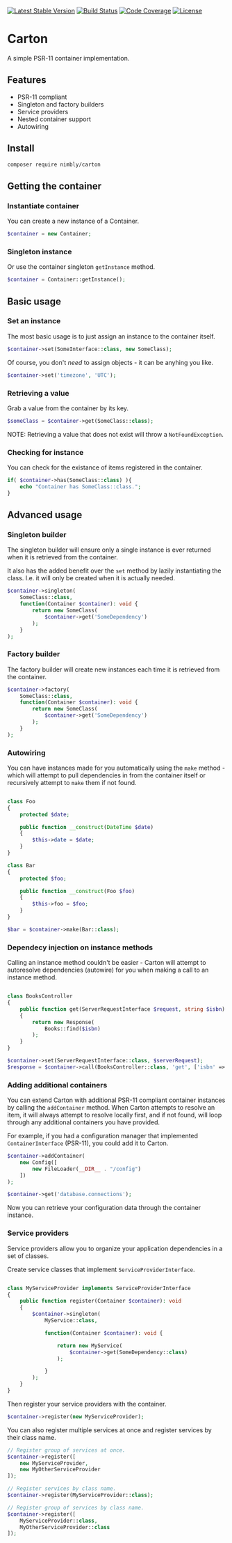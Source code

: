 [![Latest Stable Version](https://img.shields.io/packagist/v/nimbly/carton.svg?style=flat-square)](https://packagist.org/packages/nimbly/carton)
[![Build Status](https://img.shields.io/travis/nimbly/carton.svg?style=flat-square)](https://travis-ci.org/nimbly/carton)
[![Code Coverage](https://img.shields.io/coveralls/github/nimbly/Carton.svg?style=flat-square)](https://coveralls.io/github/nimbly/carton)
[![License](https://img.shields.io/github/license/nimbly/carton.svg?style=flat-square)](https://packagist.org/packages/nimbly/carton)


# Carton
A simple PSR-11 container implementation.

## Features

* PSR-11 compliant
* Singleton and factory builders
* Service providers
* Nested container support
* Autowiring

## Install
```bash
composer require nimbly/carton
```

## Getting the container

### Instantiate container

You can create a new instance of a Container.

```php
$container = new Container;
```

### Singleton instance

Or use the container singleton ```getInstance``` method.

```php
$container = Container::getInstance();
```

## Basic usage

### Set an instance

The most basic usage is to just assign an instance to the container itself.

```php
$container->set(SomeInterface::class, new SomeClass);
```

Of course, you don't *need* to assign objects - it can be anyhing you like.

```php
$container->set('timezone', 'UTC');
```

### Retrieving a value

Grab a value from the container by its key.

```php
$someClass = $container->get(SomeClass::class);
```

NOTE: Retrieving a value that does not exist will throw a ```NotFoundException```.

### Checking for instance

You can check for the existance of items registered in the container.

```php
if( $container->has(SomeClass::class) ){
	echo "Container has SomeClass::class.";
}
```

## Advanced usage

### Singleton builder

The singleton builder will ensure only a single instance is ever returned when it is retrieved from the container.

It also has the added benefit over the ```set``` method by lazily instantiating the class. I.e. it will only be created when it is actually needed.

```php
$container->singleton(
	SomeClass::class,
	function(Container $container): void {
		return new SomeClass(
			$container->get('SomeDependency')
		);
	}
);
```

### Factory builder

The factory builder will create new instances each time it is retrieved from the container.

```php
$container->factory(
	SomeClass::class,
	function(Container $container): void {
		return new SomeClass(
			$container->get('SomeDependency')
		);
	}
);
```

### Autowiring

You can have instances made for you automatically using the ```make``` method - which will attempt to pull dependencies in from the container itself or recursively attempt to ```make``` them if not found.

```php

class Foo
{
	protected $date;

	public function __construct(DateTime $date)
	{
		$this->date = $date;
	}
}

class Bar
{
	protected $foo;

	public function __construct(Foo $foo)
	{
		$this->foo = $foo;
	}
}

$bar = $container->make(Bar::class);

```

### Dependecy injection on instance methods

Calling an instance method couldn't be easier - Carton will attempt to autoresolve dependencies (autowire) for you when making a call to an instance method.

```php

class BooksController
{
	public function get(ServerRequestInterface $request, string $isbn): Response
	{
		return new Response(
			Books::find($isbn)
		);
	}
}

$container->set(ServerRequestInterface::class, $serverRequest);
$response = $container->call(BooksController::class, 'get', ['isbn' => '123123']);

```

### Adding additional containers

You can extend Carton with additional PSR-11 compliant container instances by calling the ```addContainer``` method. When Carton attempts to resolve an item, it will
always attempt to resolve locally first, and if not found, will loop through any additional containers you have provided.

For example, if you had a configuration manager that implemented ```ContainerInterface``` (PSR-11),
you could add it to Carton.

```php
$container->addContainer(
	new Config([
		new FileLoader(__DIR__ . "/config")
	])
);

$container->get('database.connections');
```
Now you can retrieve your configuration data through the container instance.

### Service providers

Service providers allow you to organize your application dependencies in a set of classes.

Create service classes that implement ```ServiceProviderInterface```.

```php

class MyServiceProvider implements ServiceProviderInterface
{
	public function register(Container $container): void
	{
		$container->singleton(
			MyService::class,

			function(Container $container): void {

				return new MyService(
					$container->get(SomeDependency::class)
				);

			}
		);
	}
}

```

Then register your service providers with the container.

```php
$container->register(new MyServiceProvider);
```

You can also register multiple services at once and register services by their class name.


```php
// Register group of services at once.
$container->register([
	new MyServiceProvider,
	new MyOtherServiceProvider
]);

// Register services by class name.
$container->register(MyServiceProvider::class);

// Register group of services by class name.
$container->register([
	MyServiceProvider::class,
	MyOtherServiceProvider::class
]);
```